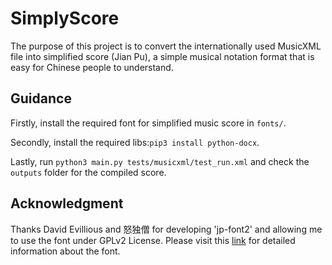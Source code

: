# SimplyScore 
The purpose of this project is to convert the internationally used MusicXML file into simplified score (Jian Pu), a simple musical notation format that is easy for Chinese people to understand.

## Guidance
Firstly, install the required font for simplified music score in `fonts/`.

Secondly, install the required libs:`pip3 install python-docx`.

Lastly, run `python3 main.py tests/musicxml/test_run.xml` and check the `outputs` folder for the compiled score.

## Acknowledgment

Thanks David Evillious and 怒独僧 for developing 'jp-font2' and allowing me to use the font under GPLv2 License. Please visit this [link](http://www.nuduseng.com/jianpu/) for detailed information about the font.

